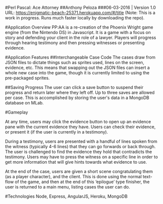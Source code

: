#Perl Pascal: Ace Attorney
##Anthony Peloza
###06-03-2016  | Version 1.0
URL: https://enigmatic-beach-25371.herokuapp.com/#/title (Note: This is a work in progress. Runs much faster locally by downloading the repo).

#Application Overview
PP:AA is a re-creation of the Phoenix Wright game engine (from the Nintendo DS) in Javascript. It is a game with a focus on story and defending your client in the role of a lawyer.  Players will progress through hearing testimony and then pressing witnesses or presenting evidence.

#Application Features
##Interchangeable Case Code
The cases draw from  JSON files to dictate things such as sprites used, lines on the screen, evidence, etc. This means that swapping out the JSON files can insert a whole new case into the game, though it is currently limited to using the pre-packaged sprites.

##Saving Progress
The user can click a save button to suspend their progress and return later where they left off. Up to three saves are allowed per case. This is accomplished by storing the user's data in a MongoDB database on MLab.




#Gameplay

At any time, users may click the evidence button to open up an evidence pane with the current evidence they have. Users can check their evidence, or present it (if the user is currently in a testimony).


During a testimony, users are presented with a handful of lines spoken from the witness (typically 4-6 lines) that they can go forwards or back through. The user is challenged to find the evidence they hold that contradicts the testimony. Users may have to press the witness on a specific line in order to get more information that will give hints towards what evidence to use.


At the end of the case, users are given a short scene congratulating them (as a player character), and the client. This is done using the normal text-flow of the game, and then at the end of this ‘epilogue’ type finisher, the user is returned to a main menu, listing cases the user can do.


#Technologies
Node, Express, AngularJS, Heroku, MongoDB

